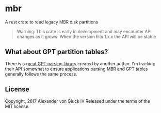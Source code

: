 # mbr

A rust crate to read legacy MBR disk partitions

> Warning: This crate is early in development and may encounter API changes as it grows.
> When the version hits 1.x.x the API will be stable

## What about GPT partition tables?

There is a [great GPT parsing library](https://crates.io/crates/gpt) created by another author.
I'm tracking their API somewhat to ensure applications parsing MBR and GPT tables generally follows the same process.

## License

Copyright, 2017 Alexander von Gluck IV
Released under the terms of the MIT license.

